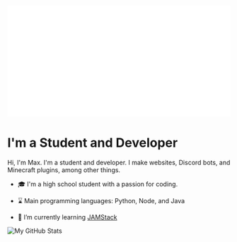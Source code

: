 [<img src="https://raw.githubusercontent.com/max-niederman/max-niederman/master/banner.svg" alt="Hi, I'm Max Niederman"/>](https://maxniederman.com/)

# I'm a Student and Developer

Hi, I'm Max. I'm a student and developer. I make websites, Discord bots, and Minecraft plugins, among other things.

- 🎓 I'm a high school student with a passion for coding.

- ⌛ Main programming languages: Python, Node, and Java

- 📖 I’m currently learning [JAMStack](https://jamstack.org/)

![My GitHub Stats](https://github-readme-stats.vercel.app/api?username=max-niederman&show_icons=true&title_color=88C0D0&text_color=5E81AC&icon_color=8FBCBB&bg_color=2E3440)

<!-- * 🔭 I’m currently working on -->
<!-- * 🎓 My certifications: -->
